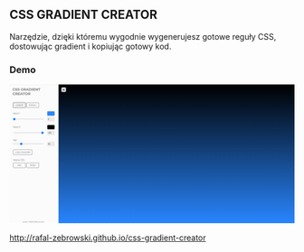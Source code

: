 ## CSS GRADIENT CREATOR

Narzędzie, dzięki któremu wygodnie wygenerujesz gotowe reguły CSS, dostowując gradient i kopiując gotowy kod.

### Demo
![css-gradient-creator](./img/css-gradient-creator.PNG)

http://rafal-zebrowski.github.io/css-gradient-creator
